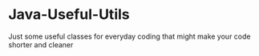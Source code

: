 # Java-Useful-Utils
Just some useful classes for everyday coding that might make your code shorter and cleaner
